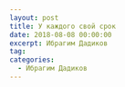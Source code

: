 ```yaml
---
layout: post
title: У каждого свой срок
date: 2018-08-08 00:00:00
excerpt: Ибрагим Дадиков
tag:
categories:
  - Ибрагим Дадиков
---
```


<div id="vk_playlist_-148559660_11"></div>
<script type="text/javascript" src="https://vk.com/js/api/openapi.js?158"></script>
<script type="text/javascript">
  (function() {
    VK.Widgets.Playlist("vk_playlist_-148559660_11", -148559660, 11,'81892ae597839a77d8');
  }());
</script>
